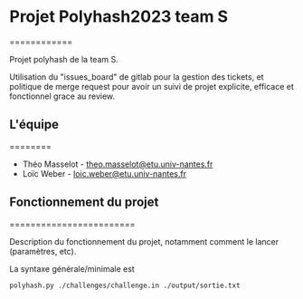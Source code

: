 # Projet Polyhash2023 team S
============

Projet polyhash de la team S.

Utilisation du "issues_board" de gitlab pour la gestion des tickets, et politique de merge request pour avoir un suivi de projet explicite, efficace et fonctionnel grace au review.

## L'équipe
========

- Théo Masselot - theo.masselot@etu.univ-nantes.fr
- Loïc Weber - loic.weber@etu.univ-nantes.fr

## Fonctionnement du projet
========================

Description du fonctionnement du projet, notamment comment le lancer (paramètres, etc).

La syntaxe générale/minimale est

    polyhash.py ./challenges/challenge.in ./output/sortie.txt

